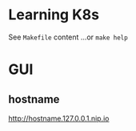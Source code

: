 # Learning K8s
See `Makefile` content ...or `make help`


# GUI
## hostname
http://hostname.127.0.0.1.nip.io